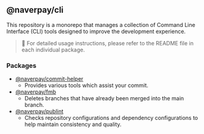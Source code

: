 ## @naverpay/cli

This repository is a monorepo that manages a collection of Command Line Interface (CLI) tools designed to improve the development experience.
> 📖 For detailed usage instructions, please refer to the README file in each individual package.

### Packages

- [@naverpay/commit-helper](https://github.com/NaverPayDev/cli/blob/main/packages/commit-helper/README.md)
  - Provides various tools which assist your commit.
- [@naverpay/fmb](https://github.com/NaverPayDev/cli/blob/main/packages/fmb/README.md)
  - Deletes branches that have already been merged into the main branch.
- [@naverpay/publint](https://github.com/NaverPayDev/cli/blob/main/packages/publint/README.md)
  - Checks repository configurations and dependency configurations to help maintain consistency and quality.
